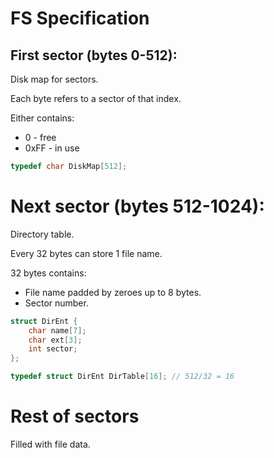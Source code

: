 # FS Specification

## First sector (bytes 0-512):

Disk map for sectors.

Each byte refers to a sector of that index.

Either contains:

 - 0    - free
 - 0xFF - in use
 
```c
typedef char DiskMap[512];
```

# Next sector (bytes 512-1024):

Directory table.

Every 32 bytes can store 1 file name.

32 bytes contains:

 - File name padded by zeroes up to 8 bytes.
 - Sector number.
 
```c
struct DirEnt {
	char name[7];
	char ext[3];
	int sector;
};

typedef struct DirEnt DirTable[16]; // 512/32 = 16
```

# Rest of sectors

Filled with file data.
